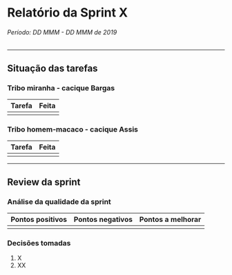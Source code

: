 # Relatório da Sprint X

###### Período: DD MMM - DD MMM de 2019

------

## Situação das tarefas

### Tribo miranha - cacique Bargas

| Tarefa | Feita |
| ------ | ----- |
|        |       |

 

### Tribo homem-macaco - cacique Assis
| Tarefa | Feita |
| ------ | ----- |
|        |       |

---

## Review da sprint

### Análise da qualidade da sprint

| Pontos positivos | Pontos negativos | Pontos a melhorar |
| ---------------- | ---------------- | ----------------- |
|                  |                  |                   |

### Decisões tomadas

1. X
2. XX